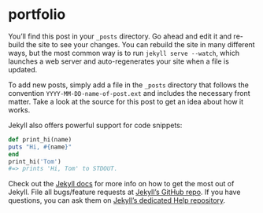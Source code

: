 # portfolio
  You’ll find this post in your `_posts` directory. Go ahead and edit it and re-build the site to see your changes. You can rebuild the site in many different ways, but the most common way is to run `jekyll serve --watch`, which launches a web server and auto-regenerates your site when a file is updated.

  To add new posts, simply add a file in the `_posts` directory that follows the convention `YYYY-MM-DD-name-of-post.ext` and includes the necessary front matter. Take a look at the source for this post to get an idea about how it works.

Jekyll also offers powerful support for code snippets:

  ``` ruby
  def print_hi(name)
  puts "Hi, #{name}"
  end
  print_hi('Tom')
  #=> prints 'Hi, Tom' to STDOUT.
  ```

  Check out the [Jekyll docs][jekyll] for more info on how to get the most out of Jekyll. File all bugs/feature requests at [Jekyll’s GitHub repo][jekyll-gh]. If you have questions, you can ask them on [Jekyll’s dedicated Help repository][jekyll-help].

  [jekyll]:      http://jekyllrb.com
  [jekyll-gh]:   https://github.com/jekyll/jekyll
  [jekyll-help]: https://github.com/jekyll/jekyll-help